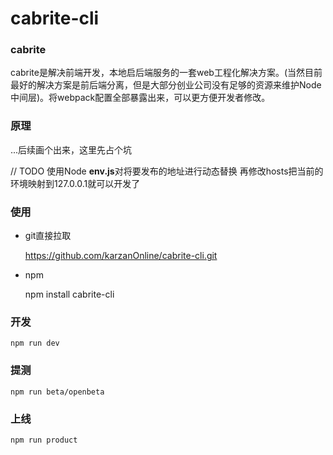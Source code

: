 # cabrite-cli

### cabrite
cabrite是解决前端开发，本地启后端服务的一套web工程化解决方案。(当然目前最好的解决方案是前后端分离，但是大部分创业公司没有足够的资源来维护Node中间层)。将webpack配置全部暴露出来，可以更方便开发者修改。
### 原理
...后续画个出来，这里先占个坑

// TODO
使用Node **env.js**对将要发布的地址进行动态替换
再修改hosts把当前的环境映射到127.0.0.1就可以开发了
### 使用
* git直接拉取


    https://github.com/karzanOnline/cabrite-cli.git

* npm


    npm install cabrite-cli

### 开发
    npm run dev
### 提测
    npm run beta/openbeta
### 上线
    npm run product